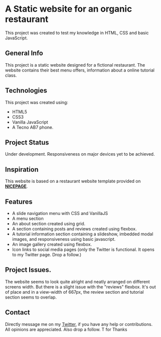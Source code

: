 # A Static website for an organic restaurant
This project was created to test my knowledge in HTML, CSS and basic JavaScript.

## General Info
This project is a static website designed for a fictional restaurant. The website contains their best menu offers, information about a online tutorial class.

## Technologies
This project was created using:
* HTML5
* CSS3
* Vanilla JavaScript
*  A Tecno AB7 phone.

## Project Status
Under development. Responsiveness on major devices yet to be achieved.

## Inspiration
This website is based on a restaurant website template provided on **[NICEPAGE](https://nicepage.com/html-templates/preview/recipes-and-cook-lessons-148837?device=desktop)**.

## Features
-  A slide navigation menu with CSS and VanillaJS
-  A menu section
-  An about section created using grid.
-  A section containing posts and reviews created using flexbox.
-  A tutorial information section containing a slideshow, imbedded modal images, and responsiveness using basic javascript.
- An image gallery created using flexbox.
- Icon links to social media pages (only the Twitter is functional. It opens to my Twitter page. Drop a follow.)

## Project Issues.
The website seems to look quite alright and neatly arranged on different screens width. But there is a slight issue with the "reviews" flexbox. It's out of place and in a view-width of 667px, the review section and tutorial section seems to overlap.

## Contact
Directly message me on my [Twitter](https://www.twitter.com/Moyo_61), if you have any help or contributions.
 All opinions are appreciated. 
Also drop a follow. T for Thanks
